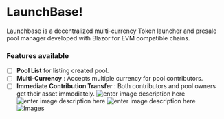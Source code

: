 # LaunchBase!

Launchbase is a decentralized multi-currency Token launcher and presale pool manager developed with Blazor for EVM compatible chains.

### Features available
 - [ ] **Pool List** for listing created pool.
 - [ ] **Multi-Currency** : Accepts multiple currency for pool contributors.
- [ ] **Immediate Contribution Transfer** : Both contributors and pool owners get their asset immediately. 
![enter image description here](https://github.com/lazyCoder-max/Launchbase/blob/master/Screenshot%202024-02-17%20092540.png)
![enter image description here](https://github.com/lazyCoder-max/Launchbase/blob/master/Screenshot%202024-01-29%20131020.png)
![enter image description here](https://github.com/lazyCoder-max/Launchbase/blob/master/Screenshot%202024-02-17%200927362.png)
![Images](https://github.com/lazyCoder-max/Launchbase/blob/master/2024-02-17%2009-11-00.gif)
